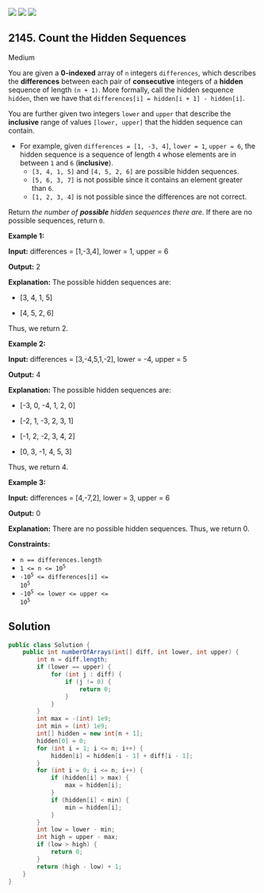 [![](https://img.shields.io/github/stars/javadev/LeetCode-in-Java?label=Stars&style=flat-square)](https://github.com/javadev/LeetCode-in-Java)
[![](https://img.shields.io/github/forks/javadev/LeetCode-in-Java?label=Fork%20me%20on%20GitHub%20&style=flat-square)](https://github.com/javadev/LeetCode-in-Java/fork)
[![](https://img.shields.io/badge/-LeetCode%20in%20Kotlin-blue?style=flat-square)](https://github.com/javadev/LeetCode-in-Kotlin)

## 2145\. Count the Hidden Sequences

Medium

You are given a **0-indexed** array of `n` integers `differences`, which describes the **differences** between each pair of **consecutive** integers of a **hidden** sequence of length `(n + 1)`. More formally, call the hidden sequence `hidden`, then we have that `differences[i] = hidden[i + 1] - hidden[i]`.

You are further given two integers `lower` and `upper` that describe the **inclusive** range of values `[lower, upper]` that the hidden sequence can contain.

*   For example, given `differences = [1, -3, 4]`, `lower = 1`, `upper = 6`, the hidden sequence is a sequence of length `4` whose elements are in between `1` and `6` (**inclusive**).
    *   `[3, 4, 1, 5]` and `[4, 5, 2, 6]` are possible hidden sequences.
    *   `[5, 6, 3, 7]` is not possible since it contains an element greater than `6`.
    *   `[1, 2, 3, 4]` is not possible since the differences are not correct.

Return _the number of **possible** hidden sequences there are._ If there are no possible sequences, return `0`.

**Example 1:**

**Input:** differences = [1,-3,4], lower = 1, upper = 6

**Output:** 2

**Explanation:** The possible hidden sequences are: 

- \[3, 4, 1, 5] 

- \[4, 5, 2, 6] 
  
Thus, we return 2.

**Example 2:**

**Input:** differences = [3,-4,5,1,-2], lower = -4, upper = 5

**Output:** 4

**Explanation:** The possible hidden sequences are: 

- \[-3, 0, -4, 1, 2, 0] 

- \[-2, 1, -3, 2, 3, 1] 

- \[-1, 2, -2, 3, 4, 2] 

- \[0, 3, -1, 4, 5, 3] 
  
Thus, we return 4.

**Example 3:**

**Input:** differences = [4,-7,2], lower = 3, upper = 6

**Output:** 0

**Explanation:** There are no possible hidden sequences. Thus, we return 0.

**Constraints:**

*   `n == differences.length`
*   <code>1 <= n <= 10<sup>5</sup></code>
*   <code>-10<sup>5</sup> <= differences[i] <= 10<sup>5</sup></code>
*   <code>-10<sup>5</sup> <= lower <= upper <= 10<sup>5</sup></code>

## Solution

```java
public class Solution {
    public int numberOfArrays(int[] diff, int lower, int upper) {
        int n = diff.length;
        if (lower == upper) {
            for (int j : diff) {
                if (j != 0) {
                    return 0;
                }
            }
        }
        int max = -(int) 1e9;
        int min = (int) 1e9;
        int[] hidden = new int[n + 1];
        hidden[0] = 0;
        for (int i = 1; i <= n; i++) {
            hidden[i] = hidden[i - 1] + diff[i - 1];
        }
        for (int i = 0; i <= n; i++) {
            if (hidden[i] > max) {
                max = hidden[i];
            }
            if (hidden[i] < min) {
                min = hidden[i];
            }
        }
        int low = lower - min;
        int high = upper - max;
        if (low > high) {
            return 0;
        }
        return (high - low) + 1;
    }
}
```